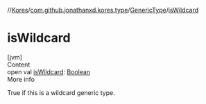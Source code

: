 //[Kores](../../index.md)/[com.github.jonathanxd.kores.type](../index.md)/[GenericType](index.md)/[isWildcard](is-wildcard.md)



# isWildcard  
[jvm]  
Content  
open val [isWildcard](is-wildcard.md): [Boolean](https://kotlinlang.org/api/latest/jvm/stdlib/kotlin/-boolean/index.html)  
More info  


True if this is a wildcard generic type.

  



